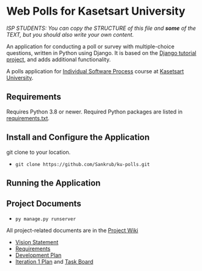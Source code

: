 # Web Polls for Kasetsart University

*ISP STUDENTS: You can copy the STRUCTURE of this file and **some** of the TEXT, but you should also write your own content.*

An application for conducting a poll or survey with multiple-choice questions, written in Python using Django. It is based on the [Django tutorial project][django-tutorial], and adds additional functionality.

A polls application for [Individual Software Process](https://cpske.github.io/ISP) course at [Kasetsart University](https://ku.ac.th).

## Requirements

Requires Python 3.8 or newer.  Required Python packages are listed in [requirements.txt](./requirements.txt). 

## Install and Configure the Application
git clone to your location.
* ```git clone https://github.com/Sankrub/ku-polls.git```


## Running the Application


## Project Documents
* ```py manage.py runserver```

All project-related documents are in the [Project Wiki](../../wiki/Home)

- [Vision Statement](../../wiki/Vision%20Statement)
- [Requirements](../../wiki/Requirements)
- [Development Plan](../../wiki/Development%20Plan)
- [Iteration 1 Plan](../../wiki/Iteration%201%20Plan) and [Task Board](https://github.com/users/Sankrub/projects/1)

[django-tutorial]: https://docs.djangoproject.com/en/3.1/intro/tutorial01/
